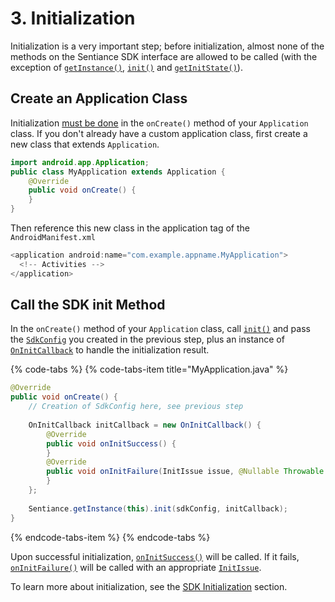 # 3. Initialization

Initialization is a very important step; before initialization, almost none of the methods on the Sentiance SDK interface are allowed to be called \(with the exception of [`getInstance()`](../../api-reference/android/sentiance.md#getinitstate), [`init()`](../../api-reference/android/sentiance.md#init) and [`getInitState()`](../../api-reference/android/sentiance.md#getinitstate)\).

## Create an Application Class

Initialization [must be done](../../appendix/sdk-initialization.md#why-initialize-in-the-application-appdelegate-class) in the `onCreate()` method of your `Application` class. If you don't already have a custom application class, first create a new class that extends `Application`.

```java
import android.app.Application;
public class MyApplication extends Application {
    @Override
    public void onCreate() {
    }
}
```

Then reference this new class in the application tag of the `AndroidManifest.xml`

```java
<application android:name="com.example.appname.MyApplication">
  <!-- Activities -->
</application>
```

## Call the SDK init Method

In the `onCreate()` method of your `Application` class, call [`init()`](../../api-reference/android/sentiance.md#init) and pass the [`SdkConfig`](../../api-reference/android/sdkconfig/) you created in the previous step, plus an instance of [`OnInitCallback`](../../api-reference/android/oninitcallback/) to handle the initialization result.

{% code-tabs %}
{% code-tabs-item title="MyApplication.java" %}
```java
@Override
public void onCreate() {
    // Creation of SdkConfig here, see previous step
    
    OnInitCallback initCallback = new OnInitCallback() {
        @Override
        public void onInitSuccess() {
        }
        @Override
        public void onInitFailure(InitIssue issue, @Nullable Throwable th) {
        }
    };
        
    Sentiance.getInstance(this).init(sdkConfig, initCallback);
}
```
{% endcode-tabs-item %}
{% endcode-tabs %}

Upon successful initialization, [`onInitSuccess()`](../../api-reference/android/oninitcallback/#oninitsuccess) will be called. If it fails, [`onInitFailure()`](../../api-reference/android/oninitcallback/#oninitfailure) will be called with an appropriate [`InitIssue`](../../api-reference/android/oninitcallback/initissue.md).

To learn more about initialization, see the [SDK Initialization](../../appendix/sdk-initialization.md) section.

